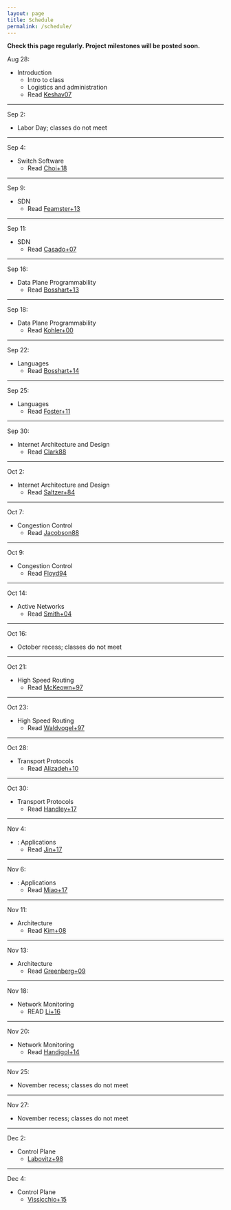 ```yaml
---
layout: page
title: Schedule
permalink: /schedule/
---
```


<b>Check this page regularly. Project milestones will be posted soon.</b>


Aug 28:
* Introduction
    * Intro to class
    * Logistics and administration
    * Read [Keshav07](https://dl.acm.org/citation.cfm?id=1273458)

---

Sep 2:
* Labor Day; classes do not meet

---

Sep 4:
* Switch Software
   *  Read [Choi+18](https://dl.acm.org/citation.cfm?id=3230546) 

---

Sep 9:
* SDN
    * Read [Feamster+13](https://dl.acm.org/citation.cfm?id=2602219)

---

Sep 11:
* SDN
    * Read [Casado+07](https://dl.acm.org/citation.cfm?id=1282382)

---

Sep 16:
* Data Plane Programmability
   * Read [Bosshart+13](https://dl.acm.org/citation.cfm?id=2486011)

---

Sep 18:
* Data Plane Programmability
   * Read [Kohler+00](http://www.cs.princeton.edu/courses/archive/fall18/cos561/papers/Click00.pdf)

---

Sep 22:
* Languages   
   * Read [Bosshart+14](https://dl.acm.org/citation.cfm?id=2656890)

---

Sep 25:
* Languages   
    * Read [Foster+11](https://dl.acm.org/citation.cfm?id=2034812)

---

Sep 30:
* Internet Architecture and Design
    * Read [Clark88](http://ccr.sigcomm.org/archive/1995/jan95/ccr-9501-clark.pdf)

---

Oct 2:
* Internet Architecture and Design
    * Read [Saltzer+84](https://dl.acm.org/citation.cfm?id=357402)

---

Oct 7:
* Congestion Control 
    * Read [Jacobson88](https://dl.acm.org/citation.cfm?id=52356)

---

Oct 9:
* Congestion Control 
    * Read [Floyd94](https://dl.acm.org/citation.cfm?id=205512)

---


Oct 14:
* Active Networks
    * Read [Smith+04](https://ieeexplore.ieee.org/document/1262565)

---

Oct 16:
* October recess; classes do not meet

---

Oct 21:
* High Speed Routing
    * Read [McKeown+97](https://ieeexplore.ieee.org/document/566194)

---

Oct 23:
* High Speed Routing
    * Read [Waldvogel+97](https://dl.acm.org/citation.cfm?id=263136) 

---

Oct 28:
* Transport Protocols
    * Read [Alizadeh+10](https://people.csail.mit.edu/alizadeh/papers/dctcp-sigcomm10.pdf)

---

Oct 30:
* Transport Protocols
    * Read [Handley+17](https://dl.acm.org/citation.cfm?id=3098825)

---

Nov 4:
* : Applications
    * Read [Jin+17](https://dl.acm.org/citation.cfm?id=3132747.3132764)
    
---

Nov 6:
* : Applications
    * Read [Miao+17](https://dl.acm.org/citation.cfm?id=3098824&dl=ACM&coll=DL)

---

Nov 11:
* Architecture
    * Read [Kim+08](http://www.cs.princeton.edu/courses/archive/fall18/cos561/papers/Seattle08.pdf)

---

Nov 13:
* Architecture
    * Read [Greenberg+09](https://www.microsoft.com/en-us/research/publication/vl2-a-scalable-and-flexible-data-center-network/)

---

Nov 18:

* Network Monitoring
   * READ [Li+16](https://www.usenix.org/node/194941)

---

Nov 20:

* Network Monitoring
   * Read [Handigol+14](http://www.scs.stanford.edu/~dm/home/papers/handigol:netsight.pdf)

---

Nov 25:
* November recess; classes do not meet


---

Nov 27:
* November recess; classes do not meet


---

Dec 2:
* Control Plane
   * [Labovitz+98](http://www.cs.princeton.edu/courses/archive/fall18/cos561/papers/BGPInstability98.pdf)

---

Dec 4:
* Control Plane
   * [Vissicchio+15](http://fibbing.net/files/sig15.pdf)




<!--

Feb 20:
* Intoduction
    * Intro to class
    * Logistics and administration

---

Feb 22:
* Internet Architecture and Design
    * Read [Keshav07](https://dl.acm.org/citation.cfm?id=1273458)
    * Read [Clark88](http://ccr.sigcomm.org/archive/1995/jan95/ccr-9501-clark.pdf)
    * Read [Saltzer+84](https://dl.acm.org/citation.cfm?id=357402)

---

Feb 22:
* P4 Tutorial

---

Mar 1:
* P4 Tutorial

---

Mar 6
* Congestion Control I
    * Read [Jacobson88](https://dl.acm.org/citation.cfm?id=52356)
    * Read [Floyd94](https://dl.acm.org/citation.cfm?id=205512)
    * [Starter Project](https://github.com/usi-advanced-networking/switch-cache) Out

---

Mar 7:
* Lab

---

Mar 13:

* High Speed Routing
    * Read [McKeown+97](https://ieeexplore.ieee.org/document/566194)
    * Read [Waldvogel+97](https://dl.acm.org/citation.cfm?id=263136) 

---

Mar 14:
* Lab

---

Mar 20:
* Transport Protocols
    * Read [Handley+17](https://dl.acm.org/citation.cfm?id=3098825)
    * __Starter Project Due__

---

Mar 21:
* Lab
 
---

Mar 27:
* Topics 6: Active Networks
    * Read [Wetherall99](https://dl.acm.org/citation.cfm?id=319156) 
    * Read [Smith+04](https://ieeexplore.ieee.org/document/1262565)
    * __Project Out__

---

Mar 28:
* Lab


---

Apr 3:
* Topics 7: SDN
    * Soul&eacute; travelling
    * Read [Feamster+13](https://dl.acm.org/citation.cfm?id=2602219)
    * Read [Casado+07](https://dl.acm.org/citation.cfm?id=1282382)
    * __Project Work Plan Due__


---

Apr 4
* Lab
    * Soul&eacute; travelling

---

Apr 10
* Topics 8: Data Plane Programmability
    * Read [Bosshart+13](https://dl.acm.org/citation.cfm?id=2486011)


---

Apr 11
* Lab

---

Apr 17
* Topics 9: Languages
    * Read [Foster+11](https://dl.acm.org/citation.cfm?id=2034812)
    * Optionally Read [Bosshart+14](https://dl.acm.org/citation.cfm?id=2656890)

---

Apr 18:
* Easter (No Class) 

---

Apr 24:
* Easter (No Class) 

---

Apr 25:
* Easter (No Class) 

---

May 1
* Labour Day (No Class) 

---

May 2
* Topics 10: Applications
    * Read [Jin+17](https://dl.acm.org/citation.cfm?id=3132747.3132764)
    * Optionally Read [Miao+17](https://dl.acm.org/citation.cfm?id=3098824&dl=ACM&coll=DL)

---

May 8
* Lab

---

May 9
* Lab

---

May 15
* Lab

---

May 16
* Lab
    * ** __Complete Data-Plane and Control-Plane Implementations Due__
    * ** __Interoperability Proposal Due__

---

May 22
* Topics 11: Switch Software
    *  Read [Choi+18](https://dl.acm.org/citation.cfm?id=3230546) 

---

May 23
* Lab
* __Final project due__

---

May 29
* Lab
* __Final demonstrations and presentations__

---









April 2nd:
* Lecture 1 Topics:
    * Intro to class
    * Logistics and administration
* **Due by 11:59 PM:** [Course Application](https://goo.gl/forms/nJXtf9csQokQFvD23) 

---

April 3rd:
* Instructors will send out application results by 5PM

---

April 4th:
* Lecture 2 Topics:
    * P4 Introduction and Motivation
    * P4 Langauge Basics
    * Hands on learning with P4 - Please complete the Getting Started portion of the [P4 Mininet exercises]({{ site.baseurl }}/deliverables/p4-mininet) before class, and bring your laptops with you 

---

April 6th:
* **Due by 11:59 PM:** [Getting Started]({{ site.baseurl }}/deliverables/getting-started)

---

April 9th:
* Lecture 3 Topics:
    * Finish P4 Language Overiew
    * Intro to NetFPGA
    * P4->NetFPGA Workflow Overview

---

April 10th:
* **Due by 11:59PM:** [P4 Mininet exercises]({{ site.baseurl }}/deliverables/p4-mininet)
* **Due by 11:59PM:** [P4->NetFPGA exercises]({{ site.baseurl }}/deliverables/p4-netfpga-tutorials)

---

April 16th:
* Lecture 4:
    * Guest Lecture - P4 Applications

---

April 18th:
* Lecture 5 Topics:
    * Intro to FPGA development
    * Basic hardware design
    * Running simulations
    * Timing constraints

---

April 24th:
* **Due by 11:59PM:** [Complete Data-Plane and Control-Plane Implementations]({{ site.baseurl }}/deliverables/baseline-tests)

---

April 27th:
* **Due by 11:59PM:** [Interoperability test proposal (one document from entire class)]({{ site.baseurl }}/deliverables/interoperability-proposal)

---

May 2nd:
* **Due by 11:59PM:** [Proposal for design challenge project]({{ site.baseurl }}/deliverables/design-challenge)

---

May 9th (Gates 325):
* Interoperability test

---

May 24th:
* **Due by 11:59PM:** [Design challenge progress report]({{ site.baseurl }}/deliverables/progress-report)

---

June 13th @ 3:30PM in Gates 358:
* [Final demonstrations and presentations]({{ site.baseurl }}/deliverables/final-demo)



-->
